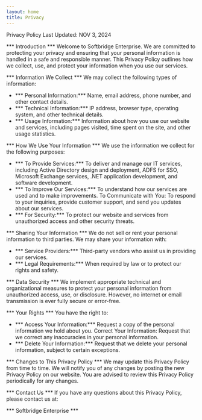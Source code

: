 ```yaml
---
layout: home
title: Privacy
---
```

Privacy Policy
Last Updated: NOV 3, 2024

*** Introduction ***
Welcome to Softbridge Enterprise. We are committed to protecting your privacy and ensuring that your personal information is handled in a safe and responsible manner. This Privacy Policy outlines how we collect, use, and protect your information when you use our services.

*** Information We Collect ***
We may collect the following types of information:
- *** Personal Information:*** Name, email address, phone number, and other contact details.
- *** Technical Information:*** IP address, browser type, operating system, and other technical details.
- *** Usage Information:*** Information about how you use our website and services, including pages visited, time spent on the site, and other usage statistics.

*** How We Use Your Information ***
We use the information we collect for the following purposes:
- *** To Provide Services:*** To deliver and manage our IT services, including Active Directory design and deployment, ADFS for SSO, Microsoft Exchange services, .NET application development, and software development.
- *** To Improve Our Services:*** To understand how our services are used and to make improvements.
To Communicate with You: To respond to your inquiries, provide customer support, and send you updates about our services.
- *** For Security:*** To protect our website and services from unauthorized access and other security threats.

*** Sharing Your Information ***
We do not sell or rent your personal information to third parties. We may share your information with:
- *** Service Providers:*** Third-party vendors who assist us in providing our services.
- *** Legal Requirements:*** When required by law or to protect our rights and safety.

*** Data Security ***
We implement appropriate technical and organizational measures to protect your personal information from unauthorized access, use, or disclosure. However, no internet or email transmission is ever fully secure or error-free.

*** Your Rights ***
You have the right to:
- *** Access Your Information:*** Request a copy of the personal information we hold about you.
Correct Your Information: Request that we correct any inaccuracies in your personal information.
- *** Delete Your Information:*** Request that we delete your personal information, subject to certain exceptions.

*** Changes to This Privacy Policy ***
We may update this Privacy Policy from time to time. We will notify you of any changes by posting the new Privacy Policy on our website. You are advised to review this Privacy Policy periodically for any changes.

*** Contact Us ***
If you have any questions about this Privacy Policy, please contact us at:

*** Softbridge Enterprise ***